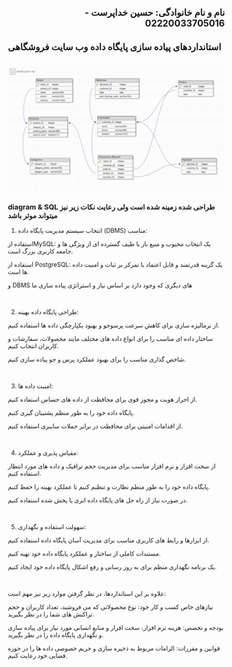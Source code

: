 <h2 dir="rtl">نام و نام خانوادگی: حسین خداپرست - 02220033705016</h2>

<h2>استانداردهای پیاده سازی پایگاه داده وب سایت فروشگاهی</h2>
<br>
<img src="https://github.com/hosseinkhodaparast/class_database_week5/blob/main/Diagram.png" alt="">
<br>
<h3>diagram & SQL طراحی شده زمینه شده است ولی رعایت نکات زیر نیز میتواند موثر باشد</h3>

1. انتخاب سیستم مدیریت پایگاه داده (DBMS) مناسب:

استفاده ازMySQL: یک انتخاب محبوب و منبع باز با طیف گسترده ای از ویژگی ها و جامعه کاربری بزرگ است.

استفاده از PostgreSQL: یک گزینه قدرتمند و قابل اعتماد با تمرکز بر ثبات و امنیت داده ها است.

و DBMS های دیگری که وجود دارد بر اساس نیاز و استراتژی پیاده سازی ما

<br>

2. طراحی پایگاه داده بهینه:

از نرمالیزه سازی برای کاهش سرعت پرسوجو و بهبود یکپارچگی داده ها استفاده کنیم.

ساختار داده ای مناسب را برای انواع داده های مختلف مانند محصولات، سفارشات و کاربران انتخاب کنیم.

شاخص گذاری مناسب را برای بهبود عملکرد پرس و جو پیاده سازی کنیم.

<br>

3. امنیت داده ها:

از احراز هویت و مجوز قوی برای محافظت از داده های حساس استفاده کنیم.

پایگاه داده خود را به طور منظم پشتیبان گیری کنیم.

از اقدامات امنیتی برای محافظت در برابر حملات سایبری استفاده کنیم.

<br>

4. مقیاس پذیری و عملکرد:

از سخت افزار و نرم افزار مناسب برای مدیریت حجم ترافیک و داده های مورد انتظار استفاده کنیم.

پایگاه داده خود را به طور منظم نظارت و تنظیم کنیم تا عملکرد بهینه را حفظ کنیم.

در صورت نیاز از راه حل های پایگاه داده ابری یا پخش شده استفاده کنیم.

<br>

5. سهولت استفاده و نگهداری:

از ابزارها و رابط های کاربری مناسب برای مدیریت آسان پایگاه داده استفاده کنیم.

مستندات کاملی از ساختار و عملکرد پایگاه داده خود تهیه کنیم.

یک برنامه نگهداری منظم برای به روز رسانی و رفع اشکال پایگاه داده خود ایجاد کنیم.

<br>

علاوه بر این استانداردها، در نظر گرفتن موارد زیر نیز مهم است:

نیازهای خاص کسب و کار خود: نوع محصولاتی که می فروشید، تعداد کاربران و حجم تراکنش های شما را در نظر بگیرید.

بودجه و تخصص: هزینه نرم افزار، سخت افزار و منابع انسانی مورد نیاز برای پیاده سازی و نگهداری پایگاه داده را در نظر بگیرید.

قوانین و مقررات: الزامات مربوط به ذخیره سازی و حریم خصوصی داده ها را در حوزه قضایی خود رعایت کنیم.
